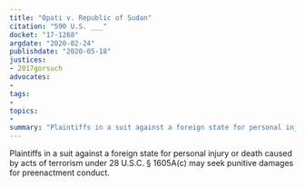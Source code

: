 ```yaml
---
title: "Opati v. Republic of Sudan"
citation: "590 U.S. ___"
docket: "17-1268"
argdate: "2020-02-24"
publishdate: "2020-05-18"
justices:
- 2017gorsuch
advocates:
- 
tags:
- 
topics:
- 
summary: "Plaintiffs in a suit against a foreign state for personal injury or death caused by acts of terrorism under 28 U.S.C. § 1605A(c) may seek punitive damages for preenactment conduct."
---
```

Plaintiffs in a suit against a foreign state for personal injury or death caused by acts of terrorism under 28 U.S.C. § 1605A(c) may seek punitive damages for preenactment conduct.